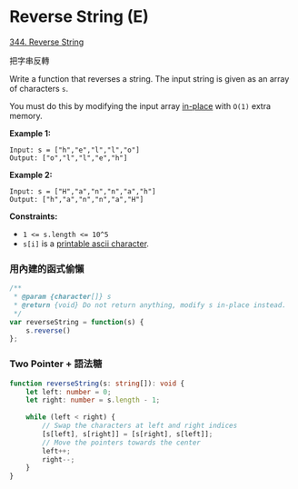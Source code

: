 # Reverse String (E)

[344. Reverse String](https://leetcode.com/problems/reverse-string/)



把字串反轉

Write a function that reverses a string. The input string is given as an array of characters `s`.

You must do this by modifying the input array [in-place](https://en.wikipedia.org/wiki/In-place\_algorithm) with `O(1)` extra memory.

**Example 1:**

```
Input: s = ["h","e","l","l","o"]
Output: ["o","l","l","e","h"]

```

**Example 2:**

```
Input: s = ["H","a","n","n","a","h"]
Output: ["h","a","n","n","a","H"]

```

**Constraints:**

* `1 <= s.length <= 10^5`
* `s[i]` is a [printable ascii character](https://en.wikipedia.org/wiki/ASCII#Printable\_characters).

### 用內建的函式偷懶

```jsx
/**
 * @param {character[]} s
 * @return {void} Do not return anything, modify s in-place instead.
 */
var reverseString = function(s) {
    s.reverse()
};
```



### Two Pointer + 語法糖

```typescript
function reverseString(s: string[]): void {
    let left: number = 0;
    let right: number = s.length - 1;
    
    while (left < right) {
        // Swap the characters at left and right indices
        [s[left], s[right]] = [s[right], s[left]];
        // Move the pointers towards the center
        left++;
        right--;
    }
}
```
